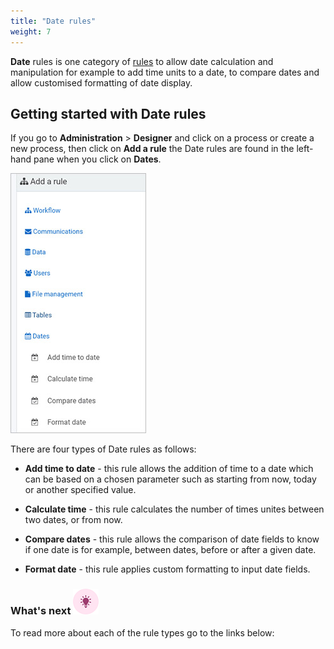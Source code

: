 ```yaml
---
title: "Date rules"
weight: 7
---
```


**Date** rules is one category of [rules](rules/Readme.md) to allow date calculation and manipulation for example to add time units to a date, to compare dates and allow customised formatting of date display.



## Getting started with Date rules ##

If you go to **Administration** > **Designer** and click on a process or create a new process, then click on **Add a rule** the Date rules are found in the left-hand pane when you click on **Dates**.

![Date rules](/images/date-rules-all.jpg)

There are four types of Date rules as follows:

- **Add time to date** - this rule allows the addition of time to a date which can be based on a chosen parameter such as starting from now, today or another specified value. 

- **Calculate time** - this rule calculates the number of times unites between two dates, or from now.

- **Compare dates** - this rule allows the comparison of date fields to know if one date is for example, between dates, before or after a given date.

- **Format date** - this rule applies custom formatting to input date fields.

  

### What's next  ![Idea icon](/images/18.png) ###

To read more about each of the rule types go to the links below:
